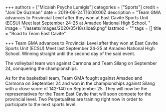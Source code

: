 +++
authors = ["Micaiah Psyche Lumigis"]
categories = ["Sports"]
credit = "Joni De Guzman"
date = 2019-09-24T16:00:00Z
description = "Team GMA advances to Provincial Level after they won at East Cavite Sports Unit (ECSU) Meet last September 24-25 at Amadeo National High School. "
image = "/assets/images/2020/05/18/slide9.png"
lastmod = ""
tags = []
title = "Road to Team East Cavite"

+++
Team GMA advances to Provincial Level after they won at East Cavite Sports Unit (ECSU) Meet last September 24-25 at Amadeo National High School. Winning straight until the second day of the said event.

The volleyball team won against Carmona and Team Silang on September 24, conquering the championships.

As for the basketball team, Team GMA fought against Amadeo and Carmona on September 24 and won in the championships against Silang with a close score of 142-140 on September 25. They will now be the representatives for the Team East Cavite that will soon compete for the provincial level. Two Perpetualites are training right now in order to participate to the next sports level.